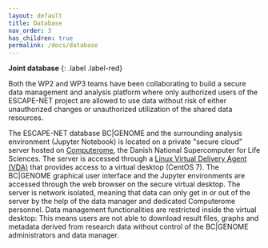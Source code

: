 ```yaml
---
layout: default
title: Database
nav_order: 3
has_children: true
permalink: /docs/database
---
```


**Joint database**
{: .label .label-red}

Both the WP2 and WP3 teams have been collaborating to build a secure data management and analysis platform where only authorized users of the ESCAPE-NET project are allowed to use data without risk of either unauthorized changes or unauthorized utilization of the shared data resources.

The ESCAPE-NET database BC\|GENOME and the surrounding analysis environment (Jupyter Notebook) is located on a private "secure cloud" server hosted on [Computerome](http://www.computerome.dtu.dk/), the Danish National Supercomputer for Life Sciences. The server is accessed through a [Linux Virtual Delivery Agent (VDA)](https://docs.citrix.com/en-us/linux-virtual-delivery-agent/current-release.html) that provides access to a virtual desktop (CentOS 7). The BC\|GENOME graphical user interface and the Jupyter environments are accessed through the web browser on the secure virtual desktop. The server is network isolated, meaning that data can only get in or out of the server by the help of the data manager and dedicated Computerome personnel. Data management functionalities are restricted inside the virtual desktop: This means users are not able to download result files, graphs and metadata derived from research data without control of the BC\|GENOME administrators and data manager.

